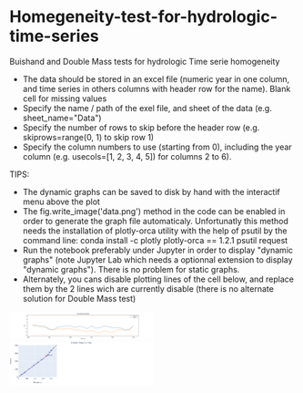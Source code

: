 # Homegeneity-test-for-hydrologic-time-series
Buishand and Double Mass tests for hydrologic Time serie homogeneity

- The data should be stored in an excel file (numeric year in one column, and time series in others columns with header row for the name). Blank cell for missing values
- Specify the name / path of the exel file, and sheet of the data (e.g. sheet_name="Data")
- Specify the number of rows to skip before the header row (e.g. skiprows=range(0, 1) to skip row 1)
- Specify the column numbers to use (starting from 0), including the year column (e.g. usecols=[1, 2, 3, 4, 5]) for columns 2 to 6).

TIPS: 
- The dynamic graphs can be saved to disk by hand with the interactif menu above the plot
- The fig.write_image('data.png') method in the code can be enabled in order to generate the graph file automaticaly. Unfortunatly this method needs the installation of plotly-orca utility with the help of psutil by the command line: conda install -c plotly plotly-orca == 1.2.1 psutil request
- Run the notebook preferably under Jupyter in order to display "dynamic graphs" (note Jupyter Lab which needs a optionnal extension to display "dynamic graphs"). There is no problem for static graphs.
- Alternately, you cans disable plotting lines of the cell below, and replace them by the 2 lines wich are currently disable (there is no alternate solution for Double Mass test)

<img src= "https://github.com/loicduffar/Homegeneity-test-for-hydrologic-time-series/blob/master/out/Buishand%20test%20Result.png" width="50%"></img>
<img src= "https://github.com/loicduffar/Homegeneity-test-for-hydrologic-time-series/blob/master/out/Double%20mass%20Graph.png" width="50%"></img>
